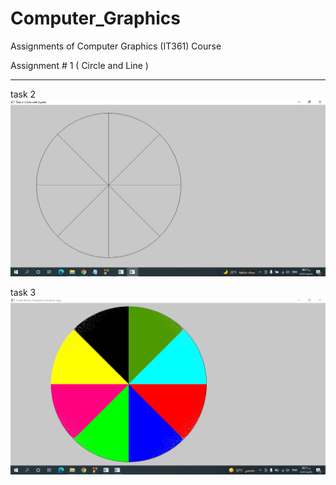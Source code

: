 # Computer_Graphics
Assignments of Computer Graphics (IT361) Course


Assignment # 1    ( Circle and Line )
**********************************************************

task 2
![](Assignment1/task%202.jpg)

task 3
![](Assignment1/task%203.jpg)

